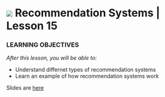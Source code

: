 # ![](https://ga-dash.s3.amazonaws.com/production/assets/logo-9f88ae6c9c3871690e33280fcf557f33.png) Recommendation Systems | Lesson 15

### LEARNING OBJECTIVES
*After this lesson, you will be able to:*
- Understand differnet types of recommendation systems
- Learn an example of how recommendation systems work

Slides are [here](./assets/slides/recommendation_engines.pdf)
